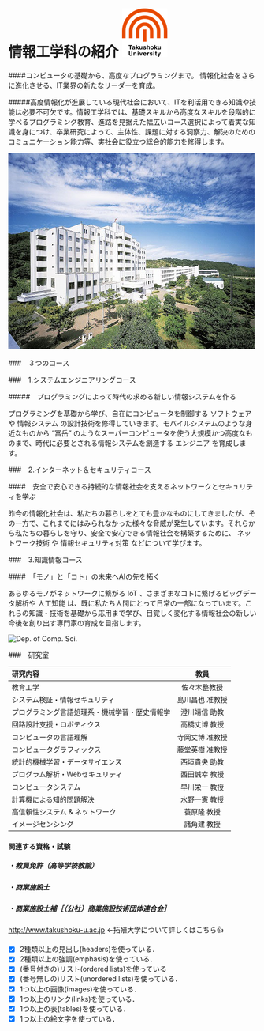 # 情報工学科の紹介 ![logo](logo.png)





####コンピュータの基礎から、高度なプログラミングまで。 情報化社会をさらに進化させる、IT業界の新たなリーダーを育成。

#####高度情報化が進展している現代社会において、ITを利活用できる知識や技能は必要不可欠です。情報工学科では、基礎スキルから高度なスキルを段階的に学べるプログラミング教育、進路を見据えた幅広いコース選択によって着実な知識を身につけ、卒業研究によって、主体性、課題に対する洞察力、解決のためのコミュニケーション能力等、実社会に役立つ総合的能力を修得します。

![Takushoku University](hachioji.jpg "八王子国際キャンパス")

###　３つのコース

###　1.システムエンジニアリングコース

#####　プログラミングによって時代の求める新しい情報システムを作る

プログラミングを基礎から学び、自在にコンピュータを制御する ソフトウェア や 情報システム の設計技術を修得していきます。モバイルシステムのような身近なものから “富岳” のようなスーパーコンピュータを使う大規模かつ高度なものまで、時代に必要とされる情報システムを創造する エンジニア を育成します。

###　2.インターネット＆セキュリティコース


####　安全で安心できる持続的な情報社会を支えるネットワークとセキュリティを学ぶ

昨今の情報化社会は、私たちの暮らしをとても豊かなものにしてきましたが、その一方で、これまでにはみられなかった様々な脅威が発生しています。それらから私たちの暮らしを守り、安全で安心できる情報社会を構築するために、 ネットワーク技術 や 情報セキュリティ対策 などについて学びます。

###　3.知識情報コース

####　「モノ」と「コト」の未来へAIの先を拓く

あらゆるモノがネットワークに繋がる IoT 、さまざまなコトに繋げるビッグデータ解析や 人工知能 は、既に私たち人間にとって日常の一部になっています。これらの知識・技術を基礎から応用まで学び、目覚しく変化する情報社会の新しい今後を創り出す専門家の育成を目指します。

![Dep. of Comp. Sci.](https://feng.takushoku-u.ac.jp/albums/abm00004330.jpg "情報工学科")

###　研究室

|研究内容|教員|
|:---|:---:|
|教育工学|佐々木整教授|
|システム検証・情報セキュリティ|島川昌也 准教授|
|プログラミング言語処理系・機械学習・歴史情報学|澄川靖信 助教|
|回路設計支援・ロボティクス|高橋丈博 教授|
|コンピュータの言語理解|寺岡丈博 准教授|
|コンピュータグラフィックス|藤堂英樹 准教授|
|統計的機械学習・データサイエンス|西垣貴央 助教|
|プログラム解析・Webセキュリティ|西田誠幸 教授|
|コンピュータシステム|早川栄一 教授|
|計算機による知的問題解決|水野一憲 教授|
|高信頼性システム & ネットワーク|蓑原隆 教授|
|イメージセンシング|諸角建 教授|

#### 関連する資格・試験
##### ・教員免許（高等学校教諭）
##### ・商業施設士
##### ・商業施設士補［（公社）商業施設技術団体連合会］



http://www.takushoku-u.ac.jp ←拓殖大学について詳しくはこちら:+1:






<!-- Markdown記法を使って学科の紹介ページを作る -->

<!-- この部分より上に記述を追加して下のチェックボックスで確認する -->
- [x] 2種類以上の見出し(headers)を使っている．
- [x] 2種類以上の強調(emphasis)を使っている．
- [x] (番号付きの)リスト(ordered lists)を使っている
- [x] (番号無しの)リスト(unordered lists)を使っている．
- [x] 1つ以上の画像(images)を使っている．
- [x] 1つ以上のリンク(links)を使っている．
- [x] 1つ以上の表(tables)を使っている．
- [x] 1つ以上の絵文字を使っている．
